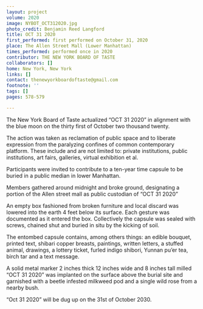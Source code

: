 ```yaml
---
layout: project
volume: 2020
image: NYBOT_OCT312020.jpg
photo_credit: Benjamin Reed Langford
title: OCT 31 2020
first_performed: first performed on October 31, 2020
place: The Allen Street Mall (Lower Manhattan)
times_performed: performed once in 2020
contributor: THE NEW YORK BOARD OF TASTE
collaborators: []
home: New York, New York
links: []
contact: thenewyorkboardoftaste@gmail.com
footnote: ''
tags: []
pages: 578-579

---
```


The New York Board of Taste actualized “OCT 31 2020” in alignment with the blue moon on the thirty first of October two thousand twenty.

The action was taken as reclamation of public space and to liberate expression from the paralyzing confines of common contemporary platform. These include and are not limited to: private institutions, public institutions, art fairs, galleries, virtual exhibition et al. 

Participants were invited to contribute to a ten-year time capsule to be buried in a public median in lower Manhattan.

Members gathered around midnight and broke ground, designating a portion of the Allen street mall as public custodian of “OCT 31 2020”

An empty box fashioned from broken furniture and local discard was lowered into the earth 4 feet below its surface. Each gesture was documented as it entered the box. Collectively the capsule was sealed with screws, chained shut and buried in situ by the kicking of soil.

The entombed capsule contains, among others things: an edible bouquet, printed text, shibari copper breasts, paintings, written letters, a stuffed animal, drawings, a lottery ticket, furled indigo shibori, Yunnan pu’er tea, birch tar and a text message.

A solid metal marker 2 inches thick 12 inches wide and 8 inches tall milled “OCT 31 2020” was implanted on the surface above the burial site and garnished with a beetle infested milkweed pod and a single wild rose from a nearby bush.


“Oct 31 2020” will be dug up on the 31st of October 2030.
